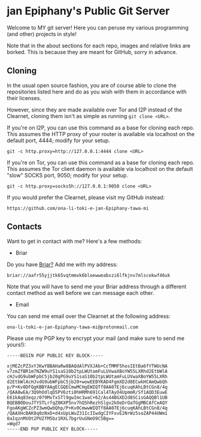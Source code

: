 # jan Epiphany's Public Git Server

Welcome to MY git server! Here you can peruse my various programming (and other)
projects in style!

Note that in the about sections for each repo, images and relative links are
borked. This is because they are meant for GitHub, sorry in advance.

## Cloning

In the usual open source fashion, you are of course able to clone the
repositories listed here and do as you wish with them in accordance with their
licenses.

However, since they are made available over Tor and I2P instead of the Clearnet,
cloning them isn't as simple as running `git clone <URL>`.

If you're on I2P, you can use this command as a base for cloning each repo. This
assumes the HTTP proxy of your router is available via localhost on the default
port, 4444; modify for your setup.

```
git -c http.proxy=http://127.0.0.1:4444 clone <URL>
```

If you're on Tor, you can use this command as a base for cloning each repo. This
assumes the Tor client daemon is available via localhost on the default "slow"
SOCKS port, 9050; modify for your setup.

```
git -c http.proxy=socks5h://127.0.0.1:9050 clone <URL>
```

If you would prefer the Clearnet, please visit my GitHub instead:

```
https://github.com/ona-li-toki-e-jan-Epiphany-tawa-mi
```

## Contacts

Want to get in contact with me? Here's a few methods:

- Briar

Do you have [Briar?](https://code.briarproject.org/briar "Briar GitLab instance") Add me with my address:

```
briar://aafr55yjjtk65vqtmmxk6bloewweabxzi6lfkjnv7mlscekwf46uk
```

Note that you will have to send me your Briar address through a different contact method as well before we can message each other.

- Email

You can send me email over the Clearnet at the following address:

```
ona-li-toki-e-jan-Epiphany-tawa-mi@protonmail.com
```

Please use my PGP key to encrypt your mail (and make sure to send me yours!):

```
-----BEGIN PGP PUBLIC KEY BLOCK-----

xjMEZcPZ3xYJKwYBBAHaRw8BAQdAlPVXJAb+CcTMMF5hosIEtBa6fYTWUcNA
v7zmZfBR1m7NZW9uYS1saS10b2tpLWUtamFuLUVwaXBoYW55LXRhd2EtbWlA
cHJvdG9ubWFpbC5jb20gPG9uYS1saS10b2tpLWUtamFuLUVwaXBoYW55LXRh
d2EtbWlAcHJvdG9ubWFpbC5jb20+wowEEBYKAD4FgmXD2d8ECwkHCAmQwbQh
p/P+Kv0DFQgKBBYAAgECGQECmwMCHgEWIQTf8AA07Ej6cuqKAhLBtCGn8/4q
/QAA8wEA/3Q9hOdlqD5PV6zti0hHRMh691Cal4TAyO4UpmmR/Sf1AQD3EuwE
E61kAq83eqz/079MxTxSTl9gwImc1waC+62/As44BGXD2d8SCisGAQQBl1UB
BQEBB0DouJTY5TLrfqZ0KXP5nv7hQShRezhSlgv2kOeDrOaTGgMBCAfCeAQY
FgoAKgWCZcPZ3wmQwbQhp/P+Kv0CmwwWIQTf8AA07Ej6cuqKAhLBtCGn8/4q
/QAAXHcBAK8q0zNxD+d4xUpLWuZ31IcIIwdgCIYFxvE2NrWz5soZAP44UWm1
0aIqznMVOt2PUZfM5bz1RXL7bgrUuGNeO9C5Bg==
=Wqd7
-----END PGP PUBLIC KEY BLOCK-----
```
